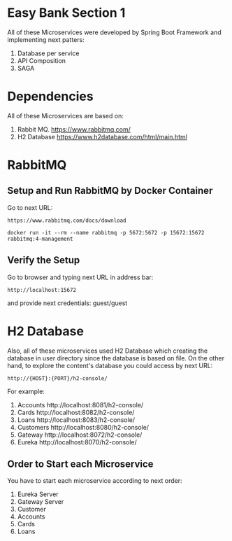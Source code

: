 # Easy Bank Section 1

All of these Microservices were developed by Spring Boot Framework and implementing next patters:

1. Database per service
2. API Composition
3. SAGA 


# Dependencies

All of these Microservices are based on:

1. Rabbit MQ.
   https://www.rabbitmq.com/
2. H2 Database
   https://www.h2database.com/html/main.html


# RabbitMQ

## Setup and Run RabbitMQ by Docker Container

Go to next URL:

    https://www.rabbitmq.com/docs/download

```
docker run -it --rm --name rabbitmq -p 5672:5672 -p 15672:15672 rabbitmq:4-management
```

## Verify the Setup

Go to browser and typing next URL in address bar:

    http://localhost:15672

and provide next credentials: guest/guest
    

# H2 Database
Also, all of these microservices used H2 Database which creating the database in user directory since the database
is based on file. On the other hand, to explore the content's database you could access by next URL:

    http://{HOST}:{PORT}/h2-console/

For example:

1. Accounts
    http://localhost:8081/h2-console/
2. Cards
    http://localhost:8082/h2-console/
3. Loans
    http://localhost:8083/h2-console/
4. Customers
    http://localhost:8080/h2-console/
5. Gateway
    http://localhost:8072/h2-console/
6. Eureka
    http://localhost:8070/h2-console/ 


## Order to Start each Microservice
You have to start each microservice according to next order:

1. Eureka Server
2. Gateway Server
3. Customer
4. Accounts
5. Cards
6. Loans
